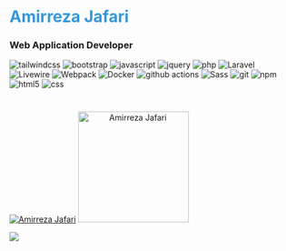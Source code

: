 <h1><span style="color:#3498db;">Amirreza Jafari</span></h1>
<h3>Web Application Developer</h3>

<p>
  <img alt="tailwindcss" src="https://img.shields.io/badge/-tailwindcss-272727?style=flat-square&logo=tailwindcss&logoColor=blue" />
  <img alt="bootstrap" src="https://img.shields.io/badge/-bootstrap-6d2cf2?style=flat-square&logo=bootstrap&logoColor=fff" />
  <img alt="javascript" src="https://img.shields.io/badge/-javascript-F7B93E?style=flat-square&logo=javascript&logoColor=white" />
  <img alt="jquery" src="https://img.shields.io/badge/-jquery-F7B93E?style=flat-square&logo=jquery&logoColor=white" />
  <img alt="php" src="https://img.shields.io/badge/-php-4f5b93?style=flat-square&logo=php&logoColor=fff" /> 
  <img alt="Laravel" src="https://img.shields.io/badge/-laravel-F05032?style=flat-square&logo=laravel&logoColor=white" /> 
  <img alt="Livewire" src="https://img.shields.io/badge/-livewire-ffc1db?style=flat-square&logo=livewire&logoColor=fb70a9" /> 
  <img alt="Webpack" src="https://img.shields.io/badge/-Webpack-8DD6F9?style=flat-square&logo=webpack&logoColor=white" /> 
  <img alt="Docker" src="https://img.shields.io/badge/-Docker-46a2f1?style=flat-square&logo=docker&logoColor=white" />
  <img alt="github actions" src="https://img.shields.io/badge/-Github_Actions-2088FF?style=flat-square&logo=github-actions&logoColor=white" />
  <img alt="Sass" src="https://img.shields.io/badge/-Sass-CC6699?style=flat-square&logo=sass&logoColor=white" />
  <img alt="git" src="https://img.shields.io/badge/-Git-F05032?style=flat-square&logo=git&logoColor=white" />
  <img alt="npm" src="https://img.shields.io/badge/-NPM-CB3837?style=flat-square&logo=npm&logoColor=white" />
  <img alt="html5" src="https://img.shields.io/badge/-HTML5-E34F26?style=flat-square&logo=html5&logoColor=white" />
  <img alt="css" src="https://img.shields.io/badge/-css-2088FF?style=flat-square&logo=css&logoColor=white" /> 
  <h1><span style="color:#3498db;"></span></h1>
</p>

<p dir="auto">
   <a href="#" align="left"> <img src="https://github-readme-stats.vercel.app/api?username=amirbizy&show_icons=true&theme=vision-friendly-dark&card_width=200" alt="Amirreza Jafari" /></a>
  <a href="#" align="center">
    <img width="" height="195" src="https://github-readme-stats.vercel.app/api/top-langs/?username=amirbizy&layout=compact&hide_title=1&card_width=200&theme=vision-friendly-dark" alt="Amirreza Jafari" />
  </a>
</p>

<p align="left">
  <img src="https://capsule-render.vercel.app/api?type=waving&color=gradient&height=60&section=footer"/>
</p>
